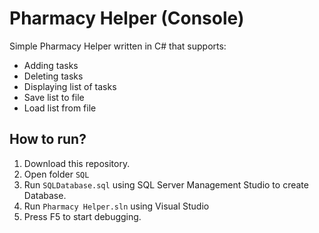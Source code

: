 # Pharmacy Helper (Console)

Simple Pharmacy Helper written in C# that supports:

* Adding tasks
* Deleting tasks
* Displaying list of tasks
* Save list to file 
* Load list from file

## How to run?
1. Download this repository.
2. Open folder `SQL`
3. Run `SQLDatabase.sql` using SQL Server Management Studio to create Database.
4. Run `Pharmacy Helper.sln` using Visual Studio
5. Press F5 to start debugging.
